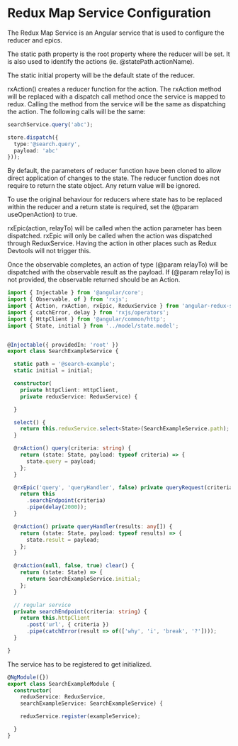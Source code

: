 # Redux Map Service Configuration

The Redux Map Service is an Angular service that is used to configure the reducer and epics.

The static path property is the root property where the reducer will be set. It is also used to identify the actions (ie. @statePath.actionName).

The static initial property will be the default state of the reducer.

rxAction() creates a reducer function for the action. The rxAction method will be replaced with a dispatch call method once the service is mapped to redux. Calling the method from the service will be the same as dispatching the action. The following calls will be the same:

```typescript
searchService.query('abc');

store.dispatch({ 
  type:'@search.query', 
  payload: 'abc'
}));
```

By default, the parameters of reducer function have been cloned to allow direct application of changes to the state. The reducer function does not require to return the state object. Any return value will be ignored.

To use the original behaviour for reducers where state has to be replaced within the reducer and a return state is required, set the (@param useOpenAction) to true.

rxEpic(action, relayTo) will be called when the action parameter has been dispatched. rxEpic will only be called when the action was dispatched through ReduxService. Having the action in other places such as Redux Devtools will not trigger this. 

Once the observable completes, an action of type (@param relayTo) will be dispatched with the observable result as the payload. If (@param relayTo) is not provided, the observable returned should be an Action.

```typescript
import { Injectable } from '@angular/core';
import { Observable, of } from 'rxjs';
import { Action, rxAction, rxEpic, ReduxService } from 'angular-redux-services';
import { catchError, delay } from 'rxjs/operators';
import { HttpClient } from '@angular/common/http';
import { State, initial } from '../model/state.model';


@Injectable({ providedIn: 'root' })
export class SearchExampleService {

  static path = '@search-example';
  static initial = initial;

  constructor(
    private httpClient: HttpClient,
    private reduxService: ReduxService) {

  }

  select() {
    return this.reduxService.select<State>(SearchExampleService.path);
  }

  @rxAction() query(criteria: string) {
    return (state: State, payload: typeof criteria) => {
      state.query = payload;
    };
  }

  @rxEpic('query', 'queryHandler', false) private queryRequest(criteria: string) {
    return this
      .searchEndpoint(criteria)
      .pipe(delay(2000));
  }

  @rxAction() private queryHandler(results: any[]) {
    return (state: State, payload: typeof results) => {
      state.result = payload;
    };
  }

  @rxAction(null, false, true) clear() {
    return (state: State) => {
      return SearchExampleService.initial;
    };
  }

  // regular service
  private searchEndpoint(criteria: string) {
    return this.httpClient
      .post('url', { criteria })
      .pipe(catchError(result => of(['why', 'i', 'break', '?'])));
  }

}
```

The service has to be registered to get initialized.

```typescript
@NgModule({})
export class SearchExampleModule {
  constructor(
    reduxService: ReduxService, 
    searchExampleService: SearchExampleService) {

    reduxService.register(exampleService);

  }
}
```